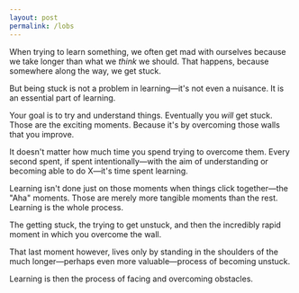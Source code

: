 ```yaml
---
layout: post
permalink: /lobs
---
```

When trying to learn something, we often get mad with ourselves because we take longer than what we *think* we should.
That happens, because somewhere along the way, we get stuck.

But being stuck is not a problem in learning—it's not even a nuisance.
It is an essential part of learning.

Your goal is to try and understand things.
Eventually you *will* get stuck.
Those are the exciting moments.
Because it's by overcoming those walls that you improve.

It doesn't matter how much time you spend trying to overcome them.
Every second spent, if spent intentionally—with the aim of understanding or becoming able to do X—it's time spent learning.

Learning isn't done just on those moments when things click together—the "Aha" moments.
Those are merely more tangible moments than the rest.
Learning is the whole process.

The getting stuck, the trying to get unstuck, and then the incredibly rapid moment in which you overcome the wall.

That last moment however, lives only by standing in the shoulders of the much longer—perhaps even more valuable—process of becoming unstuck.

Learning is then the process of facing and overcoming obstacles.